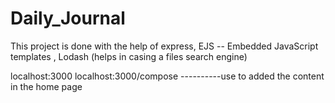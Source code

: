 # Daily_Journal

This project is done with the help of express, EJS -- Embedded JavaScript templates , Lodash (helps in casing a files search engine)

localhost:3000
localhost:3000/compose   ----------use to added the content in the home page
